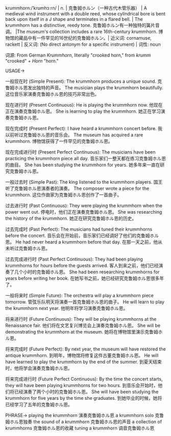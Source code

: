krummhorn:/ˈkrʊmhɔːrn/ | n. | 克鲁姆ホルン（一种古代木管乐器） | A medieval wind instrument with a double reed, whose cylindrical bore is bent back upon itself in a J shape and terminates in a flared bell. | The krummhorn has a distinctive, reedy tone.  克鲁姆ホルン有一种独特的簧片音调。 |The museum's collection includes a rare 16th-century krummhorn.  博物馆的藏品中有一件罕见的16世纪的克鲁姆ホルン。| 近义词: cornamuse, rackett | 反义词:  (No direct antonym for a specific instrument) | 词性: noun

词源: From German *Krummhorn*, literally "crooked horn," from *krumm* "crooked" + *Horn* "horn."

USAGE->

一般现在时 (Simple Present):
The krummhorn produces a unique sound.  克鲁姆ホル恩发出独特的声音。
The musician plays the krummhorn beautifully.  这位音乐家演奏克鲁姆ホル恩的技巧非常出色。

现在进行时 (Present Continuous):
He is playing the krummhorn now. 他现在正在演奏克鲁姆ホル恩。
She is learning to play the krummhorn. 她正在学习演奏克鲁姆ホル恩。

现在完成时 (Present Perfect):
I have heard a krummhorn concert before. 我以前听过克鲁姆ホル恩的音乐会。
The museum has acquired a rare krummhorn.  博物馆获得了一件罕见的克鲁姆ホル恩。


现在完成进行时 (Present Perfect Continuous):
The musicians have been practicing the krummhorn piece all day. 音乐家们一整天都在练习克鲁姆ホル恩的曲目。
She has been studying the krummhorn for years. 她多年来一直在研究克鲁姆ホル恩。

一般过去时 (Simple Past):
The king listened to the krummhorn players. 国王听了克鲁姆ホル恩演奏者的演奏。
The composer wrote a piece for the krummhorn.  这位作曲家为克鲁姆ホル恩创作了一首曲子。

过去进行时 (Past Continuous):
They were playing the krummhorn when the power went out.  停电时，他们正在演奏克鲁姆ホル恩。
She was researching the history of the krummhorn. 她正在研究克鲁姆ホル恩的历史。

过去完成时 (Past Perfect):
The musicians had tuned their krummhorns before the concert. 音乐会在开始前，音乐家们已经调好了他们的克鲁姆ホル恩。
He had never heard a krummhorn before that day. 在那一天之前，他从未听过克鲁姆ホル恩。


过去完成进行时 (Past Perfect Continuous):
They had been playing krummhorns for hours before the guests arrived. 客人到来之前，他们已经演奏了几个小时的克鲁姆ホル恩。
She had been researching krummhorns for years before writing her book.  在她写书之前，她已经研究克鲁姆ホル恩很多年了。

一般将来时 (Simple Future):
The orchestra will play a krummhorn piece tomorrow.  管弦乐队明天将演奏一首克鲁姆ホル恩的曲子。
He will learn to play the krummhorn next year.  他明年将学习演奏克鲁姆ホル恩。

将来进行时 (Future Continuous):
They will be playing krummhorns at the Renaissance fair.  他们将在文艺复兴博览会上演奏克鲁姆ホル恩。
She will be demonstrating the krummhorn at the museum.  她将在博物馆里演示克鲁姆ホル恩。

将来完成时 (Future Perfect):
By next year, the museum will have restored the antique krummhorn.  到明年，博物馆将修复这件古董克鲁姆ホル恩。
He will have learned to play the krummhorn by the end of the summer.  到夏天结束时，他将学会演奏克鲁姆ホル恩。


将来完成进行时 (Future Perfect Continuous):
By the time the concert starts, they will have been playing krummhorns for two hours.  到音乐会开始时，他们将已经演奏了两个小时的克鲁姆ホル恩。
She will have been studying the krummhorn for five years by the time she graduates. 到她毕业的时候，她将已经学习了五年的克鲁姆ホル恩。


PHRASE->
playing the krummhorn  演奏克鲁姆ホル恩
a krummhorn solo  克鲁姆ホル恩独奏
the sound of a krummhorn  克鲁姆ホル恩的声音
a collection of krummhorns  克鲁姆ホル恩的收藏
tuning a krummhorn  调音克鲁姆ホル恩
